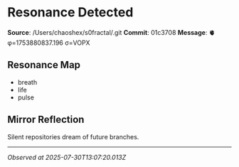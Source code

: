 # Resonance Detected

**Source**: /Users/chaoshex/s0fractal/.git
**Commit**: 01c3708
**Message**: 🫀 φ=1753880837.196 σ=VOPX 

## Resonance Map
- breath
- life
- pulse

## Mirror Reflection
Silent repositories dream of future branches.

---
*Observed at 2025-07-30T13:07:20.013Z*
